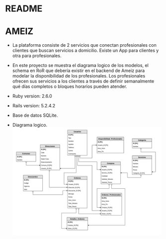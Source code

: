 # README

# AMEIZ

* La plataforma consiste de 2 servicios que conectan profesionales con clientes que buscan servicios a domicilio. Existe un App para clientes y otra para profesionales.

* En este proyecto se muestra el diagrama logico de los modelos, el schema en RoR que debería existir en el backend de Ameiz para modelar la disponibilidad de los profesionales. Los profesionales ofrecen sus servicios a los clientes a través de definir semanalmente qué días completos o bloques horarios pueden atender.

* Ruby version: 2.6.0

* Rails version: 5.2.4.2

* Base de datos SQLite.

* Diagrama logico.
![alt text][logic]

[logic]: /diagrama_logico_2.png